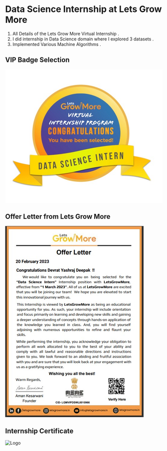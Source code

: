 # Data Science Internship at Lets Grow More

1.   All Details of the Lets Grow More Virtual Internship .
2.   I did internship in Data Science domain where I explored 3 datasets  . 
3.   Implemented Various Machine Algorithms .

## VIP Badge Selection

  
  ![Logo](https://github.com/yashraj9011/LGM-Data-Science-Internship/blob/main/Web%20capture_6-10-2023_16535_.jpeg)

##  Offer Letter from Lets Grow More
![Logo](https://github.com/yashraj9011/LGM-Data-Science-Internship/blob/main/Web%20capture_6-10-2023_17453_.jpeg)

## Internship Certificate 

![Logo](https://github.com/yashraj9011/IBM-Internship-TEAM-AI16-ENIGMA/blob/main/LGM%20Data%20Science%20certificate.png)   

                                         
